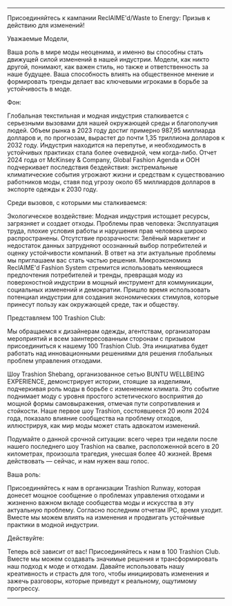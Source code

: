 ---

Присоединяйтесь к кампании ReclAIME'd/Waste to Energy: Призыв к действию для изменений!

Уважаемые Модели,

Ваша роль в мире моды неоценима, и именно вы способны стать движущей силой изменений в нашей индустрии. Модели, как никто другой, понимают, как важен стиль, но также и ответственность за наше будущее. Ваша способность влиять на общественное мнение и формировать тренды делает вас ключевыми игроками в борьбе за устойчивость в моде.

Фон:

Глобальная текстильная и модная индустрия сталкивается с серьезными вызовами для нашей окружающей среды и благополучия людей. Объем рынка в 2023 году достиг примерно 987,95 миллиарда долларов и, по прогнозам, вырастет до почти 1,35 триллиона долларов к 2032 году. Индустрия находится на перепутье, и необходимость в устойчивых практиках стала более очевидной, чем когда-либо. Отчет 2024 года от McKinsey & Company, Global Fashion Agenda и ООН подчеркивает последствия бездействия: экстремальные климатические события угрожают жизни и средствам к существованию работников моды, ставя под угрозу около 65 миллиардов долларов в экспорте одежды к 2030 году.

Среди вызовов, с которыми мы сталкиваемся:

Экологическое воздействие: Модная индустрия истощает ресурсы, загрязняет и создает отходы.
Проблемы прав человека: Эксплуатация труда, плохие условия работы и нарушения прав человека широко распространены.
Отсутствие прозрачности: Зелёный маркетинг и недостаток данных затрудняют осознанный выбор потребителей и оценку устойчивости компаний.
В ответ на эти актуальные проблемы мы приглашаем вас стать частью решения. Микроэкономика ReclAIME'd Fashion System стремится использовать меняющиеся предпочтения потребителей и тренды, превращая моду из поверхностной индустрии в мощный инструмент для коммуникации, социальных изменений и демократии. Пришло время использовать потенциал индустрии для создания экономических стимулов, которые принесут пользу как окружающей среде, так и обществу.

Представляем 100 Trashion Club:

Мы обращаемся к дизайнерам одежды, агентствам, организаторам мероприятий и всем заинтересованным сторонам с призывом присоединиться к нашему 100 Trashion Club. Эта инициатива будет работать над инновационными решениями для решения глобальных проблем управления отходами.

Шоу Trashion Shebang, организованное сетью BUNTU WELLBEING EXPERIENCE, демонстрирует истории, стоящие за изделиями, подчеркивая роль моды в борьбе с изменением климата. Это событие поднимает моду с уровня простого эстетического восприятия до мощной формы самовыражения, отмечая пути сопротивления и стойкости. Наше первое шоу Trashion, состоявшееся 20 июля 2024 года, показало влияние сообщества на проблему отходов, иллюстрируя, как мир моды может стать адвокатом изменений.

Подумайте о данной срочной ситуации: всего через три недели после нашего последнего шоу Trashion на свалке, расположенной всего в 20 километрах, произошла трагедия, унесшая более 40 жизней. Время действовать — сейчас, и нам нужен ваш голос.

Ваша роль:

Присоединяйтесь к нам в организации Trashion Runway, которая донесет мощное сообщение о проблемах управления отходами и жизненно важном вкладе сообщества моды и искусства в эту актуальную проблему. Согласно последним отчетам IPC, время уходит. Вместе мы можем влиять на изменения и продвигать устойчивые практики в модной индустрии.

Действуйте:

Теперь всё зависит от вас! Присоединяйтесь к нам в 100 Trashion Club. Вместе мы можем создавать значимые решения и трансформировать наш подход к моде и отходам. Давайте использовать нашу креативность и страсть для того, чтобы инициировать изменения и зажечь разговоры, которые приведут к реальному, ощутимому прогрессу.

---
